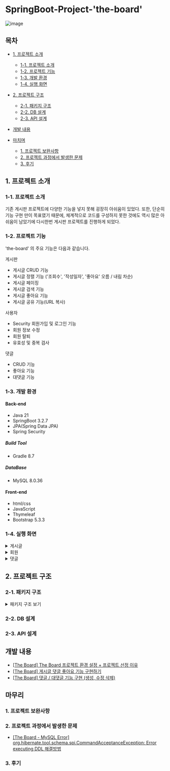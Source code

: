 # SpringBoot-Project-'the-board'  
![image](https://github.com/yashin20/the-board/assets/92693776/93463335-61f5-4380-8f70-66074f848ec8)


## 목차
 - [1. 프로젝트 소개](#1-프로젝트-소개)
   - [1-1. 프로젝트 소개](#1-1-프로젝트-소개)
   - [1-2. 프로젝트 기능](#1-2-프로젝트-기능)
   - [1-3. 개발 환경](#1-3-개발-환경)
   - [1-4. 실행 화면](#1-4-실행-환경)
  
 - [2. 프로젝트 구조](#2-프로젝트-구조)
   - [2-1. 패키지 구조](#2-1-패키지-구조)
   - [2-2. DB 설계](#2-2-DB-설계)
   - [2-3. API 설계](#2-3-API-설계)
  
 - [개발 내용](#개발-내용)

 - [마치며](#마치며)
   - [1. 프로젝트 보완사항](#1-프로젝트-보완사항)
   - [2. 프로젝트 과정에서 발생한 문제](#2-프로젝트-과정에서-발생한-문제)
   - [3. 후기](#3-후기)
  
     


## 1. 프로젝트 소개


### 1-1. 프로젝트 소개

기존 게시판 프로젝트에 다양한 기능을 넣지 못해 굉장히 아쉬움이 있었다.
또한, 단순히 기능 구현 만이 목표였기 때문에, 체계적으로 코드를 구성하지 못한 것에도 역시 많은 아쉬움이 남았기에 다시한번 게시판 프로젝트를 진행하게 되었다.

### 1-2. 프로젝트 기능

'the-board' 의 주요 기능은 다음과 같습니다.

게시판  
- 게시글 CRUD 기능
- 게시글 정렬 기능 ('조회수', '작성일자', '좋아요' 오름 / 내림 차순)
- 게시글 페이징
- 게시글 검색 기능
- 게시글 좋아요 기능
- 게시글 공유 기능(URL 복사)

사용자
 - Security 회원가입 및 로그인 기능
 - 회원 정보 수정
 - 회원 탈퇴
 - 유효성 및 중복 검사

댓글
 - CRUD 기능
 - 좋아요 기능
 - 대댓글 기능
   

### 1-3. 개발 환경

#### Back-end
 - Java 21
 - SpringBoot 3.2.7
 - JPA(Spring Data JPA)
 - Spring Security

##### Build Tool
 - Gradle 8.7

##### DataBase
 - MySQL 8.0.36

#### Front-end
 - html/css
 - JavaScript
 - Thymeleaf
 - Bootstrap 5.3.3


### 1-4. 실행 화면
  
  <details>
    <summary>게시글</summary>
    
   **1. 게시글 전체 목록 ("/")**

   [로그인 X 화면]  
   ![image](https://github.com/yashin20/the-board/assets/92693776/3f5612a2-df74-4baa-ad87-79cd2feaccc0)  
   상단 네이게이션 바에 '로그인' , '회원가입' 버튼이 보이는 것을 볼 수 있다.  
 

   [로그인 O 화면]  
   ![image](https://github.com/yashin20/the-board/assets/92693776/e80a1840-6e80-4acd-9ce2-e948d3d2c1e4)  
   상단 네이게이션 바에 '[회원 닉네임]님 환영합니다!' , '로그아웃' 버튼이 보이는 것을 볼 수 있다.  
  
  
  
  
   **1-1. 게시글 전체 목록 정렬**  

   'Sort' 드롭다운 버튼을 통해, 정렬 기준을 선택할 수 있다.
   ![image](https://github.com/yashin20/the-board/assets/92693776/9d867928-bdd0-407e-a042-b52fc34fd039)  
   "생성 일자 내림차순", "생성 일자 오름차순", "좋아요 내림차순", "좋아요 오름차순", "조회수 내림차순", "조회수 오름차순"  



   '조회수' 기준으로 내림차순 정렬  
   ![image](https://github.com/yashin20/the-board/assets/92693776/dedcbe33-2bbb-4826-b5f9-f8de28a4fbdc)  

   '좋아요' 기준으로 내림차순 정렬  
   ![image](https://github.com/yashin20/the-board/assets/92693776/a8d725ab-3660-4169-8e20-c3caf1accd21)  

   '생성일자' 기준으로 내림차순 정렬  
   ![image](https://github.com/yashin20/the-board/assets/92693776/f672c5cc-7afd-42e1-a813-a0969c909e66)  

   ※ 오름차순은 모두 생략  
   ※ 로그인을 하지 않아도 게시글 정렬이 가능하다.  



   **2. 게시글 등록 화면**

   ![image](https://github.com/yashin20/the-board/assets/92693776/aee8e647-2a40-4de5-8521-254efc7f3a06)  

   로그인한 사용자만 게시글 작성이 가능하며, 작성 후 '게시' 버튼을 누르면 메인 페이지로 리다이렉트 된다.  

   

   **3. 게시글 상세 정보**

   ![image](https://github.com/yashin20/the-board/assets/92693776/701e27d3-2beb-4322-be38-1a2dc56dd4cd)  


   작성자 계정이 아닌 다른 계정으로 로그인 O  
   ![image](https://github.com/yashin20/the-board/assets/92693776/f97d3d0c-6639-4279-99c1-a9d38c2eb2bb)  

   ※ 작성자 계정이 아닌 다른 계정으로 로그인한 경우, 
     '게시글 수정하기', '게시글 삭제하기' 버튼이 보이지 않는다.  


   작성자 계정으로 로그인 O  
   ![image](https://github.com/yashin20/the-board/assets/92693776/fe1ded97-2f5d-490a-8dff-7b4b06d748e6)  

   ※ 작성자 계정으로 로그인 한 경우, '게시글 수정하기' 와 '게시글 삭제하기' 버튼을 통해 수정/삭제 를 할 수 있다.  



   **4. 게시글 수정 화면**

   ![image](https://github.com/yashin20/the-board/assets/92693776/aadd3f4f-8176-45e1-9df3-bbb22304492d)  

   게시글 수정 후, 'Save Post' 버튼을 눌러 수정을 마무리한다.    
   'Save Post' 버튼을 누르면 수정한 게시글 상세 정보 페이지로 이동한다.  

   [수정된 게시글 화면]  
   ![image](https://github.com/yashin20/the-board/assets/92693776/95dca49d-54ad-47f0-98e2-cd32023e097c)  

   

   **5. 게시글 삭제 화면**

   ![image](https://github.com/yashin20/the-board/assets/92693776/d8273e78-0af3-4334-9760-004e823a188d)  

   '게시글 삭제' 버튼을 눌러 삭제를 진행한다.  



   **6. 게시글 검색 화면**

   ![image](https://github.com/yashin20/the-board/assets/92693776/6b4607c1-202f-4615-9d1e-e5e6a9e430ea)  

   검색 키워드 : '9' 를 통해 검색한 결과이다. 
   제목(title) 에 '9'가 포함된 게시글 목록을 확인할 수 있다.

    
  </details>


  <details>
    <summary>회원</summary>

   **1. 회원가입 화면**

   ![image](https://github.com/yashin20/the-board/assets/92693776/ef165550-deb9-43bd-b1dd-3a51f6e5c183)  


   ![image](https://github.com/yashin20/the-board/assets/92693776/12ae4e8c-4a87-4a5d-b3e7-c3d82614d814)  

   ※ 회원가입 양식에 대한 경고 메시지 표시  



   **2. 로그인 화면**

   ![image](https://github.com/yashin20/the-board/assets/92693776/c2d9d390-e71a-4b5d-a04b-6d8b0ab1d19a)  

   ![image](https://github.com/yashin20/the-board/assets/92693776/4fbcce4a-2e85-475c-8f0d-76c59064a72b)  

   ※ 로그인 실패에 대한 경고 메시지 표시  


   **3. 회원정보 화면**  

   ![image](https://github.com/yashin20/the-board/assets/92693776/803b7248-3fab-4ebe-ab56-eb9cefae4774)  
  

   **4. 회원정보 수정 화면**

   ![image](https://github.com/yashin20/the-board/assets/92693776/fc09e9d0-0229-4521-8053-279d95f00273)  
   'Nickname' , 'Email' , 'Phone' 에 대해 회원정보 수정을 진행한다. 


   **4. 회원 탈퇴**
   ![image](https://github.com/yashin20/the-board/assets/92693776/4c0256eb-f88f-46fe-ba55-a21167f3486b)  
   회원 탈퇴 처리 후, 메인 페이지로 리다이렉션, 로그아웃 처리가 된다.    
   또한, 탈퇴한 회원이 작성한 게시글 / 댓글은 함께 삭제된다. 

    
  </details>


  <details>
    <summary>댓글</summary>

  **1. 댓글 작성 화면**
  
  로그인 X - 댓글 작성 화면  
  
  로그인 O - 댓글 작성 화면  
  

  **2. 댓글 수정**

  로그인 X  
 

  작성자 != 로그인 회원 - 로그인 O  
  
  작성자 == 로그인 회원 - 로그인 O  
  
  
  작성자 본인이 로그인 한 상태에서만 댓글 수정 / 삭제 에 접근 가능하다.  

  

  댓글이 수정된 모습과 '작성일자' 뒤에 '(수정됨)' 표식이 생긴 것을 볼 수 있다.  



  **3. 댓글 삭제**

  
  '댓글 2번!' 을 삭제 한다.    
  
  '댓글 2번!' 이 삭제 된 모습을 볼 수 있다.

    
  </details>




## 2. 프로젝트 구조

### 2-1. 패키지 구조

<details>

<summary>패키지 구조 보기</summary>

```
📦src
 ┣ 📂main
 ┃ ┣ 📂java
 ┃ ┃ ┗ 📂com
 ┃ ┃ ┃ ┗ 📂project
 ┃ ┃ ┃ ┃ ┗ 📂the_board
 ┃ ┃ ┃ ┃ ┃ ┣ 📂config
 ┃ ┃ ┃ ┃ ┃ ┃ ┣ 📜CustomUserDetailsServiceAuthorities.java
 ┃ ┃ ┃ ┃ ┃ ┃ ┗ 📜WebSecurityConfig.java
 ┃ ┃ ┃ ┃ ┃ ┣ 📂controller
 ┃ ┃ ┃ ┃ ┃ ┃ ┣ 📜CommentController.java
 ┃ ┃ ┃ ┃ ┃ ┃ ┣ 📜CommentLikesController.java
 ┃ ┃ ┃ ┃ ┃ ┃ ┣ 📜HomeController.java
 ┃ ┃ ┃ ┃ ┃ ┃ ┣ 📜InitMember.java
 ┃ ┃ ┃ ┃ ┃ ┃ ┣ 📜LikesController.java
 ┃ ┃ ┃ ┃ ┃ ┃ ┣ 📜MemberController.java
 ┃ ┃ ┃ ┃ ┃ ┃ ┗ 📜PostController.java
 ┃ ┃ ┃ ┃ ┃ ┣ 📂dto
 ┃ ┃ ┃ ┃ ┃ ┃ ┣ 📜ChildCommentDto.java
 ┃ ┃ ┃ ┃ ┃ ┃ ┣ 📜CommentRequestDto.java
 ┃ ┃ ┃ ┃ ┃ ┃ ┣ 📜CommentResponseDto.java
 ┃ ┃ ┃ ┃ ┃ ┃ ┣ 📜MemberRequestDto.java
 ┃ ┃ ┃ ┃ ┃ ┃ ┣ 📜MemberResponseDto.java
 ┃ ┃ ┃ ┃ ┃ ┃ ┣ 📜PostRequestDto.java
 ┃ ┃ ┃ ┃ ┃ ┃ ┗ 📜PostResponseDto.java
 ┃ ┃ ┃ ┃ ┃ ┣ 📂entity
 ┃ ┃ ┃ ┃ ┃ ┃ ┣ 📜BaseEntity.java
 ┃ ┃ ┃ ┃ ┃ ┃ ┣ 📜Comment.java
 ┃ ┃ ┃ ┃ ┃ ┃ ┣ 📜CommentLikes.java
 ┃ ┃ ┃ ┃ ┃ ┃ ┣ 📜Likes.java
 ┃ ┃ ┃ ┃ ┃ ┃ ┣ 📜Member.java
 ┃ ┃ ┃ ┃ ┃ ┃ ┣ 📜MemberRole.java
 ┃ ┃ ┃ ┃ ┃ ┃ ┗ 📜Post.java
 ┃ ┃ ┃ ┃ ┃ ┣ 📂exception
 ┃ ┃ ┃ ┃ ┃ ┃ ┣ 📜DataAlreadyExistsException.java
 ┃ ┃ ┃ ┃ ┃ ┃ ┣ 📜DataNotFoundException.java
 ┃ ┃ ┃ ┃ ┃ ┃ ┣ 📜GlobalExceptionHandler.java
 ┃ ┃ ┃ ┃ ┃ ┃ ┣ 📜PasswordCheckFailedException.java
 ┃ ┃ ┃ ┃ ┃ ┃ ┗ 📜UnauthorizedAccessException.java
 ┃ ┃ ┃ ┃ ┃ ┣ 📂repository
 ┃ ┃ ┃ ┃ ┃ ┃ ┣ 📜CommentLikesRepository.java
 ┃ ┃ ┃ ┃ ┃ ┃ ┣ 📜CommentRepository.java
 ┃ ┃ ┃ ┃ ┃ ┃ ┣ 📜LikesRepository.java
 ┃ ┃ ┃ ┃ ┃ ┃ ┣ 📜MemberRepository.java
 ┃ ┃ ┃ ┃ ┃ ┃ ┗ 📜PostRepository.java
 ┃ ┃ ┃ ┃ ┃ ┣ 📂service
 ┃ ┃ ┃ ┃ ┃ ┃ ┣ 📜CommentLikesService.java
 ┃ ┃ ┃ ┃ ┃ ┃ ┣ 📜CommentService.java
 ┃ ┃ ┃ ┃ ┃ ┃ ┣ 📜LikesService.java
 ┃ ┃ ┃ ┃ ┃ ┃ ┣ 📜MemberService.java
 ┃ ┃ ┃ ┃ ┃ ┃ ┗ 📜PostService.java
 ┃ ┃ ┃ ┃ ┃ ┗ 📜TheBoardApplication.java
 ┃ ┗ 📂resources
 ┃ ┃ ┣ 📂static
 ┃ ┃ ┃ ┣ 📂css
 ┃ ┃ ┃ ┃ ┗ 📜bootstrap.min.css
 ┃ ┃ ┃ ┗ 📂img
 ┃ ┃ ┃ ┃ ┣ 📜empty_heart.png
 ┃ ┃ ┃ ┃ ┗ 📜full_heart.png
 ┃ ┃ ┣ 📂templates
 ┃ ┃ ┃ ┣ 📂comments
 ┃ ┃ ┃ ┃ ┣ 📜child-comment-list.html
 ┃ ┃ ┃ ┃ ┣ 📜comment-list.html
 ┃ ┃ ┃ ┃ ┗ 📜create-comment-form.html
 ┃ ┃ ┃ ┣ 📂fragments
 ┃ ┃ ┃ ┃ ┣ 📜footer.html
 ┃ ┃ ┃ ┃ ┣ 📜header.html
 ┃ ┃ ┃ ┃ ┗ 📜pagination.html
 ┃ ┃ ┃ ┣ 📂members
 ┃ ┃ ┃ ┃ ┣ 📜info-update.html
 ┃ ┃ ┃ ┃ ┣ 📜info.html
 ┃ ┃ ┃ ┃ ┣ 📜join.html
 ┃ ┃ ┃ ┃ ┣ 📜login.html
 ┃ ┃ ┃ ┃ ┗ 📜password-update.html
 ┃ ┃ ┃ ┣ 📂posts
 ┃ ┃ ┃ ┃ ┣ 📜create-post.html
 ┃ ┃ ┃ ┃ ┣ 📜member-post-list.html
 ┃ ┃ ┃ ┃ ┣ 📜post-info.html
 ┃ ┃ ┃ ┃ ┗ 📜update-post.html
 ┃ ┃ ┃ ┗ 📜index.html
 ┃ ┃ ┣ 📜application-oauth.yml
 ┃ ┃ ┗ 📜application.yml
 ┗ 📂test
 ┃ ┗ 📂java
 ┃ ┃ ┗ 📂com
 ┃ ┃ ┃ ┗ 📂project
 ┃ ┃ ┃ ┃ ┗ 📂the_board
 ┃ ┃ ┃ ┃ ┃ ┗ 📜TheBoardApplicationTests.java
```


</details>



### 2-2. DB 설계




### 2-3. API 설계


  



## 개발 내용

 - <a href="https://notorious.tistory.com/352" target="_blank">[The Board] The Board 프로젝트 환경 설정 + 프로젝트 선정 이유</a>
 - <a href="https://notorious.tistory.com/354" target="_blank">[The Board] 게시글 댓글 좋아요 기능 구현하기</a>
 - <a href="https://notorious.tistory.com/355" target="_blank">[The Board] 댓글 / 대댓글 기능 구현 (생성, 수정 삭제)</a>


## 마무리

### 1. 프로젝트 보완사항




### 2. 프로젝트 과정에서 발생한 문제
- <a href="https://notorious.tistory.com/353" target="_blank">[The Board - MySQL Error] org.hibernate.tool.schema.spi.CommandAcceptanceException: Error executing DDL 해결방법</a>


### 3. 후기


